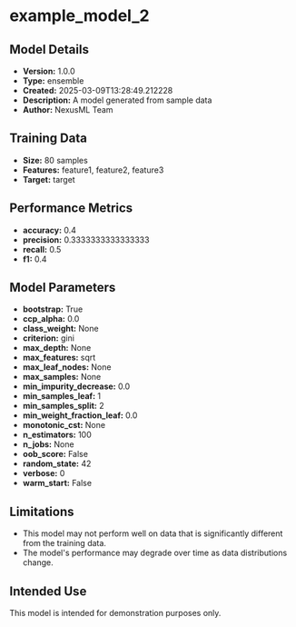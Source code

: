 # example_model_2

## Model Details

- **Version:** 1.0.0
- **Type:** ensemble
- **Created:** 2025-03-09T13:28:49.212228
- **Description:** A model generated from sample data
- **Author:** NexusML Team

## Training Data

- **Size:** 80 samples
- **Features:** feature1, feature2, feature3
- **Target:** target

## Performance Metrics

- **accuracy:** 0.4
- **precision:** 0.3333333333333333
- **recall:** 0.5
- **f1:** 0.4

## Model Parameters

- **bootstrap:** True
- **ccp_alpha:** 0.0
- **class_weight:** None
- **criterion:** gini
- **max_depth:** None
- **max_features:** sqrt
- **max_leaf_nodes:** None
- **max_samples:** None
- **min_impurity_decrease:** 0.0
- **min_samples_leaf:** 1
- **min_samples_split:** 2
- **min_weight_fraction_leaf:** 0.0
- **monotonic_cst:** None
- **n_estimators:** 100
- **n_jobs:** None
- **oob_score:** False
- **random_state:** 42
- **verbose:** 0
- **warm_start:** False

## Limitations

- This model may not perform well on data that is significantly different from the training data.
- The model's performance may degrade over time as data distributions change.

## Intended Use

This model is intended for demonstration purposes only.

